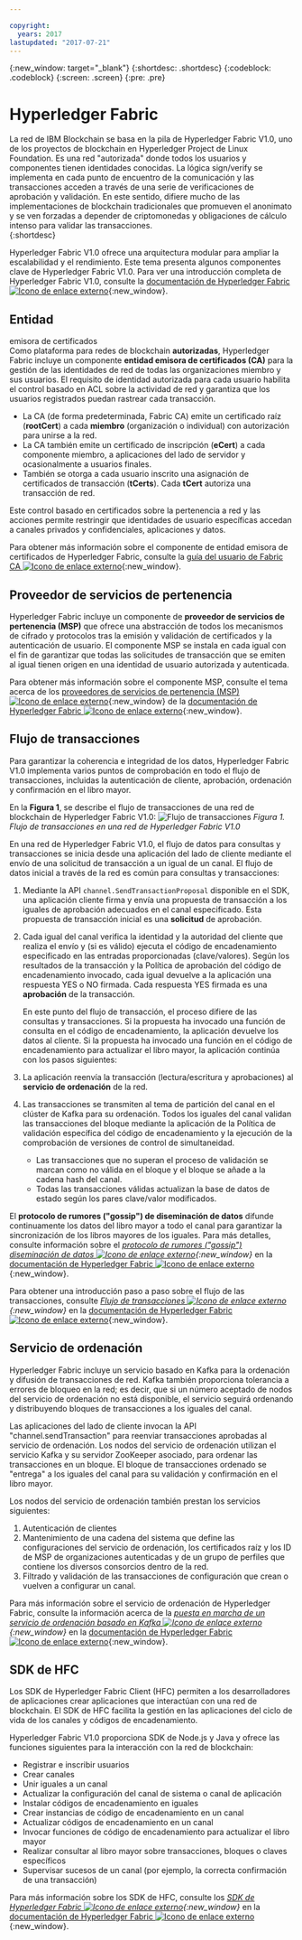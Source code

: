 ```yaml
---

copyright:
  years: 2017
lastupdated: "2017-07-21"
---
```


{:new_window: target="_blank"}
{:shortdesc: .shortdesc}
{:codeblock: .codeblock}
{:screen: .screen}
{:pre: .pre}


# Hyperledger Fabric
La red de IBM Blockchain se basa en la pila de Hyperledger Fabric V1.0, uno de los proyectos de blockchain en Hyperledger Project de Linux Foundation.  Es una red "autorizada" donde todos los usuarios y componentes tienen identidades conocidas.  La lógica sign/verify se implementa en cada punto de encuentro de la comunicación y las transacciones acceden a través de una serie de verificaciones de aprobación y validación.  En este sentido, difiere mucho de las implementaciones de blockchain tradicionales que promueven el anonimato y se ven forzadas a depender de criptomonedas y obligaciones de cálculo intenso para validar las transacciones.  
{:shortdesc}

Hyperledger Fabric V1.0 ofrece una arquitectura modular para ampliar la escalabilidad y el rendimiento.  Este tema presenta algunos componentes clave de Hyperledger Fabric V1.0.  Para ver una introducción completa de Hyperledger Fabric V1.0, consulte la [documentación de Hyperledger Fabric ![Icono de enlace externo](../images/external_link.svg "Icono de enlace externo")](http://hyperledger-fabric.readthedocs.io/en/latest/){:new_window}.  

## Entidad
emisora de certificados  
Como plataforma para redes de blockchain **autorizadas**, Hyperledger Fabric incluye un componente **entidad emisora de certificados (CA)** para la gestión de las identidades de red de todas las organizaciones miembro y sus usuarios. El requisito de identidad autorizada para cada usuario habilita el control basado en ACL sobre la actividad de red y garantiza que los usuarios registrados puedan rastrear cada transacción.  
* La CA (de forma predeterminada, Fabric CA) emite un certificado raíz (**rootCert**) a cada **miembro** (organización o individual) con autorización para unirse a la red. 
* La CA también emite un certificado de inscripción (**eCert**) a cada componente miembro, a aplicaciones del lado de servidor y ocasionalmente a usuarios finales. 
* También se otorga a cada usuario inscrito una asignación de certificados de transacción (**tCerts**).  Cada **tCert** autoriza una transacción de red. 

Este control basado en certificados sobre la pertenencia a red y las acciones permite restringir que identidades de usuario específicas accedan a canales privados y confidenciales, aplicaciones y datos.

Para obtener más información sobre el componente de entidad emisora de certificados de Hyperledger Fabric, consulte la [guía del usuario de Fabric CA ![Icono de enlace externo](../images/external_link.svg "Icono de enlace externo")](http://hyperledger-fabric-ca.readthedocs.io/en/latest/){:new_window}.

## Proveedor de servicios de pertenencia  
Hyperledger Fabric incluye un componente de **proveedor de servicios de pertenencia (MSP)** que ofrece una abstracción de todos los mecanismos de cifrado y protocolos tras la emisión y validación de certificados y la autenticación de usuario.  El componente MSP se instala en cada igual con el fin de garantizar que todas las solicitudes de transacción que se emiten al igual tienen origen en una identidad de usuario autorizada y autenticada.

Para obtener más información sobre el componente MSP, consulte el tema acerca de los [proveedores de servicios de pertenencia (MSP) ![Icono de enlace externo](../images/external_link.svg "Icono de enlace externo")](http://hyperledger-fabric.readthedocs.io/en/latest/msp.html){:new_window} de la [documentación de Hyperledger Fabric ![Icono de enlace externo](../images/external_link.svg "Icono de enlace externo")](http://hyperledger-fabric.readthedocs.io/en/latest/){:new_window}.

## Flujo de transacciones  
Para garantizar la coherencia e integridad de los datos, Hyperledger Fabric V1.0 implementa varios puntos de comprobación en todo el flujo de transacciones, incluidas la autenticación de cliente, aprobación, ordenación y confirmación en el libro mayor.

En la **Figura 1**, se describe el flujo de transacciones de una red de blockchain de Hyperledger Fabric V1.0: ![Flujo de transacciones](../images/v10_txflow.png "Flujo de transacciones en una red de Hyperledger Fabric V1.0")
*Figura 1. Flujo de transacciones en una red de Hyperledger Fabric V1.0*

En una red de Hyperledger Fabric V1.0, el flujo de datos para consultas y transacciones se inicia desde una aplicación del lado de cliente mediante el envío de una solicitud de transacción a un igual de un canal. El flujo de datos inicial a través de la red es común para consultas y transacciones:

1. Mediante la API `channel.SendTransactionProposal` disponible en el SDK, una aplicación cliente firma y envía una propuesta de transacción a los iguales de aprobación adecuados en el canal especificado.  Esta propuesta de transacción inicial es una **solicitud** de aprobación.  
2. Cada igual del canal verifica la identidad y la autoridad del cliente que realiza el envío y (si es válido) ejecuta el código de encadenamiento especificado en las entradas proporcionadas (clave/valores).  Según los resultados de la transacción y la Política de aprobación del código de encadenamiento invocado, cada igual devuelve a la aplicación una respuesta YES o NO firmada.  Cada respuesta YES firmada es una **aprobación** de la transacción. 
	
	En este punto del flujo de transacción, el proceso difiere de las consultas y transacciones.  Si la propuesta ha invocado una función de consulta en el código de encadenamiento, la aplicación devuelve los datos al cliente.  Si la propuesta ha invocado una función en el código de encadenamiento para actualizar el libro mayor, la aplicación continúa con los pasos siguientes:  
3. La aplicación reenvía la transacción (lectura/escritura y aprobaciones) al **servicio de ordenación** de la red.  
4. Las transacciones se transmiten al tema de partición del canal en el clúster de Kafka para su ordenación.  Todos los iguales del canal validan las transacciones del bloque mediante la aplicación de la Política de validación específica del código de encadenamiento y la ejecución de la comprobación de versiones de control de simultaneidad.  
	* Las transacciones que no superan el proceso de validación se marcan como no válida en el bloque y el bloque se añade a la cadena hash del canal.  
	* Todas las transacciones válidas actualizan la base de datos de estado según los pares clave/valor modificados.  
	
El **protocolo de rumores ("gossip") de diseminación de datos** difunde continuamente los datos del libro mayor a todo el canal para garantizar la sincronización de los libros mayores de los iguales.  Para más detalles, consulte información sobre el *[protocolo de rumores ("gossip") diseminación de datos ![Icono de enlace externo](../images/external_link.svg "Icono de enlace externo")](http://hyperledger-fabric.readthedocs.io/en/latest/gossip.html){:new_window}* en la [documentación de Hyperledger Fabric ![Icono de enlace externo](../images/external_link.svg "Icono de enlace externo")](http://hyperledger-fabric.readthedocs.io/en/latest/){:new_window}.

Para obtener una introducción paso a paso sobre el flujo de las transacciones, consulte *[Flujo de transacciones ![Icono de enlace externo](../images/external_link.svg "Icono de enlace externo")](http://hyperledger-fabric.readthedocs.io/en/latest/txflow.html){:new_window}* en la [documentación de Hyperledger Fabric ![Icono de enlace externo](../images/external_link.svg "Icono de enlace externo")](http://hyperledger-fabric.readthedocs.io/en/latest/){:new_window}.  

## Servicio de ordenación
Hyperledger Fabric incluye un servicio basado en Kafka para la ordenación y difusión de transacciones de red. Kafka también proporciona tolerancia a errores de bloqueo en la red; es decir, que si un número aceptado de nodos del servicio de ordenación no está disponible, el servicio seguirá ordenando y distribuyendo bloques de transacciones a los iguales del canal.

Las aplicaciones del lado de cliente invocan la API "channel.sendTransaction" para reenviar transacciones aprobadas al servicio de ordenación. Los nodos del servicio de ordenación utilizan el servicio Kafka y su servidor ZooKeeper asociado, para ordenar las transacciones en un bloque. El bloque de transacciones ordenado se "entrega" a los iguales del canal para su validación y confirmación en el libro mayor.

Los nodos del servicio de ordenación también prestan los servicios siguientes:
1. Autenticación de clientes
2. Mantenimiento de una cadena del sistema que define las configuraciones del servicio de ordenación, los certificados raíz y los ID de MSP de organizaciones autenticadas y de un grupo de perfiles que contiene los diversos consorcios dentro de la red.
3. Filtrado y validación de las transacciones de configuración que crean o vuelven a configurar un canal.  

Para más información sobre el servicio de ordenación de Hyperledger Fabric, consulte la información acerca de la *[puesta en marcha de un servicio de ordenación basado en Kafka ![Icono de enlace externo](../images/external_link.svg "Icono de enlace externo")](http://hyperledger-fabric.readthedocs.io/en/latest/kafka.html){:new_window}* en la [documentación de Hyperledger Fabric ![Icono de enlace externo](../images/external_link.svg "Icono de enlace externo")](http://hyperledger-fabric.readthedocs.io/en/latest/){:new_window}.

## SDK de HFC
Los SDK de Hyperledger Fabric Client (HFC) permiten a los desarrolladores de aplicaciones crear aplicaciones que interactúan con una red de blockchain. El SDK de HFC facilita la gestión en las aplicaciones del ciclo de vida de los canales y códigos de encadenamiento.

Hyperledger Fabric V1.0 proporciona SDK de Node.js y Java y ofrece las funciones siguientes para la interacción con la red de blockchain:
* Registrar e inscribir usuarios
* Crear canales
* Unir iguales a un canal
* Actualizar la configuración del canal de sistema o canal de aplicación
* Instalar códigos de encadenamiento en iguales
* Crear instancias de código de encadenamiento en un canal
* Actualizar códigos de encadenamiento en un canal
* Invocar funciones de código de encadenamiento para actualizar el libro mayor
* Realizar consultar al libro mayor sobre transacciones, bloques o claves específicos
* Supervisar sucesos de un canal (por ejemplo, la correcta confirmación de una transacción)

Para más información sobre los SDK de HFC, consulte los *[SDK de Hyperledger Fabric ![Icono de enlace externo](../images/external_link.svg "Icono de enlace externo")](http://hyperledger-fabric.readthedocs.io/en/latest/fabric-sdks.html){:new_window}* en la [documentación de Hyperledger Fabric ![Icono de enlace externo](../images/external_link.svg "Icono de enlace externo")](http://hyperledger-fabric.readthedocs.io/en/latest/){:new_window}.

